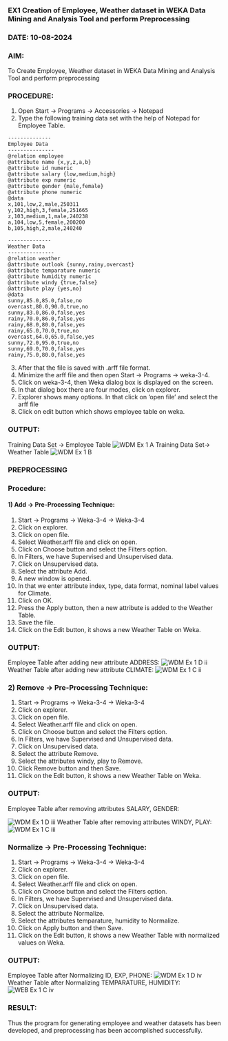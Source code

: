 ### EX1 Creation of Employee, Weather dataset in WEKA Data Mining and Analysis Tool and perform Preprocessing
### DATE: 10-08-2024
### AIM: 
  To Create Employee, Weather dataset in WEKA Data Mining and Analysis Tool and perform preprocessing
### PROCEDURE: 
1) Open Start -> Programs -> Accessories -> Notepad
2) Type the following training data set with the help of Notepad for Employee Table.

```
--------------
Employee Data
---------------
@relation employee
@attribute name {x,y,z,a,b}
@attribute id numeric
@attribute salary {low,medium,high}
@attribute exp numeric
@attribute gender {male,female}
@attribute phone numeric
@data
x,101,low,2,male,250311
y,102,high,3,female,251665
z,103,medium,1,male,240238
a,104,low,5,female,200200
b,105,high,2,male,240240

--------------
Weather Data
---------------
@relation weather
@attribute outlook {sunny,rainy,overcast}
@attribute temparature numeric
@attribute humidity numeric
@attribute windy {true,false}
@attribute play {yes,no}
@data
sunny,85.0,85.0,false,no
overcast,80.0,90.0,true,no
sunny,83.0,86.0,false,yes
rainy,70.0,86.0,false,yes
rainy,68.0,80.0,false,yes
rainy,65.0,70.0,true,no
overcast,64.0,65.0,false,yes
sunny,72.0,95.0,true,no
sunny,69.0,70.0,false,yes
rainy,75.0,80.0,false,yes
```
3) After that the file is saved with .arff file format.
4) Minimize the arff file and then open Start -> Programs -> weka-3-4.
5) Click on weka-3-4, then Weka dialog box is displayed on the screen.
6) In that dialog box there are four modes, click on explorer.
7) Explorer shows many options. In that click on ‘open file’ and select the arff file
8) Click on edit button which shows employee table on weka.

### OUTPUT:
Training Data Set -> Employee Table
![WDM Ex 1 A](https://github.com/user-attachments/assets/4dae4b4e-bb67-4373-bfa7-34a0a5f0a3a7)
Training Data Set-> Weather Table
![WDM Ex 1 B](https://github.com/user-attachments/assets/6d995780-48b5-4a20-92ee-e60c9eca3a86)


### PREPROCESSING
### Procedure:
#### 1) Add -> Pre-Processing Technique:
1) Start -> Programs -> Weka-3-4 -> Weka-3-4
2) Click on explorer.
3) Click on open file.
4) Select Weather.arff file and click on open.
5) Click on Choose button and select the Filters option.
6) In Filters, we have Supervised and Unsupervised data.
7) Click on Unsupervised data.
8) Select the attribute Add.
9) A new window is opened.
10) In that we enter attribute index, type, data format, nominal label values for Climate.
11) Click on OK.
12) Press the Apply button, then a new attribute is added to the Weather Table.
13) Save the file.
14) Click on the Edit button, it shows a new Weather Table on Weka.

### OUTPUT:
Employee Table after adding new attribute ADDRESS:
![WDM Ex 1 D ii](https://github.com/user-attachments/assets/27d5e27c-8068-47b3-8a77-ff935815e880)
Weather Table after adding new attribute CLIMATE:
![WDM Ex 1 C ii](https://github.com/user-attachments/assets/0d46fc44-653b-4b3b-837a-b8ec801274a8)


### 2) Remove -> Pre-Processing Technique:

1) Start -> Programs -> Weka-3-4 -> Weka-3-4
2) Click on explorer.
3) Click on open file.
4) Select Weather.arff file and click on open.
5) Click on Choose button and select the Filters option.
6) In Filters, we have Supervised and Unsupervised data.
7) Click on Unsupervised data.
8) Select the attribute Remove.
9) Select the attributes windy, play to Remove.
10) Click Remove button and then Save.
11) Click on the Edit button, it shows a new Weather Table on Weka.

### OUTPUT:

Employee Table after removing attributes SALARY, GENDER:

![WDM Ex 1 D iii](https://github.com/user-attachments/assets/30509d64-b4b0-4f6e-b680-8e1e4f65b76e)
Weather Table after removing attributes WINDY, PLAY:
![WDM Ex 1 C iii](https://github.com/user-attachments/assets/9efadd38-3373-407a-a3ce-a06db862c4d7)




### Normalize -> Pre-Processing Technique:

1) Start -> Programs -> Weka-3-4 -> Weka-3-4
2) Click on explorer.
3) Click on open file.
4) Select Weather.arff file and click on open.
5) Click on Choose button and select the Filters option.
6) In Filters, we have Supervised and Unsupervised data.
7) Click on Unsupervised data.
8) Select the attribute Normalize.
9) Select the attributes temparature, humidity to Normalize.
10) Click on Apply button and then Save.
11) Click on the Edit button, it shows a new Weather Table with normalized values on Weka.

### OUTPUT:

Employee Table after Normalizing ID, EXP, PHONE:
![WDM Ex 1 D iv](https://github.com/user-attachments/assets/3eedc318-55c9-4d59-9df1-4f36fd73d612)
Weather Table after Normalizing TEMPARATURE, HUMIDITY:
![WEB Ex 1 C iv](https://github.com/user-attachments/assets/00c8427f-9828-4812-9ca5-7f78a3c6100b)


### RESULT: 
  Thus the program for generating employee and weather datasets has been developed, and preprocessing has been accomplished successfully.
